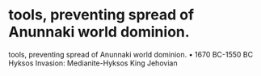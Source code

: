 # tools, preventing spread of Anunnaki world dominion.

tools, preventing spread of Anunnaki world dominion.
• 1670 BC-1550 BC Hyksos Invasion: Medianite-Hyksos King Jehovian